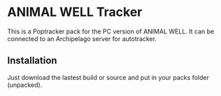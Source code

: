 # ANIMAL WELL Tracker

This is a Poptracker pack for the PC version of ANIMAL WELL. It can be connected to an Archipelago server for autotracker.

## Installation

Just download the lastest build or source and put in your packs folder (unpacked).
